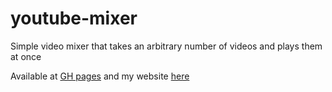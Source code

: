 # youtube-mixer
Simple video mixer that takes an arbitrary number of videos and plays them at once

Available at [GH pages](https://smileytechguy.github.io/youtube-mixer/) and my website [here](https://smileytechguy.com/youtube-mixer/)

